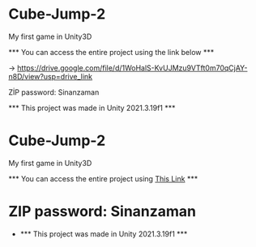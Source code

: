 # Cube-Jump-2
My first game in Unity3D

*** You can access the entire project using the link below ***

-> https://drive.google.com/file/d/1WoHalS-KvUJMzu9VTft0m70qCjAY-n8D/view?usp=drive_link

ZİP password: Sinanzaman

*** This project was made in Unity 2021.3.19f1 ***

# Cube-Jump-2
My first game in Unity3D

*** You can access the entire project using [This Link](https://drive.google.com/file/d/1WoHalS-KvUJMzu9VTft0m70qCjAY-n8D/view?usp=drive_link) ***

# ZIP password: Sinanzaman

- *** This project was made in Unity 2021.3.19f1 ***
